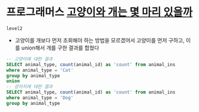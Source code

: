 # 프로그래머스 [고양이와 개는 몇 마리 있을까](https://school.programmers.co.kr/learn/courses/30/lessons/59040)
`level2`
- 고양이를 개보다 먼저 조회해야 하는 방법을 모르겠어서 고양이를 먼저 구하고, 이를 union해서 개를 구한 결과를 합쳤다
```sql
-- 고양이에 대한 결과
SELECT animal_type, count(animal_id) as 'count' from animal_ins
where animal_type = 'Cat'
group by animal_type
union 
-- 강아지에 대한 결과
SELECT animal_type, count(animal_id) as 'count' from animal_ins
where animal_type = 'Dog'
group by animal_type
```

